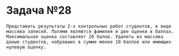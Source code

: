 # Задача №28
    Представить результаты 2-х контрольных работ студентов, в виде
    массива записей. Полями являются фамилия и две оценки в баллах.
    Максимальная оценка составляет 20 балов. Удалить из массива
    даные студентов, набравших в сумме менее 10 баллов или имеющих
    нулевую оценку.
